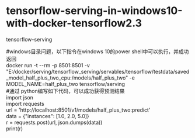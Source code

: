 # tensorflow-serving-in-windows10-with-docker-tensorflow2.3

tensorflow-serving

#windows目录问题，以下指令在windows 10的power shell中可以执行，并成功返回
<br/>
docker run -t --rm -p 8501:8501 -v "E:/docker/serving/tensorflow_serving/servables/tensorflow/testdata/saved_model_half_plus_two_cpu:/models/half_plus_two" -e MODEL_NAME=half_plus_two tensorflow/serving
<br/>
#通过 python编写如下代码，可以成功获得预测结果
<br/>
import json
<br/>
import requests
<br/>
url = 'http://localhost:8501/v1/models/half_plus_two:predict'
<br/>
data = {"instances": [1.0, 2.0, 5.0]}
<br/>
r = requests.post(url, json.dumps(data))
<br/>
print(r)
<br/>

